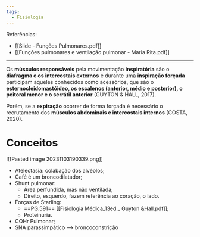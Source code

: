 ```yaml
---
tags:
  - Fisiologia
---
```

Referências: 
* [[Slide - Funções Pulmonares.pdf]]
* [[Funções pulmonares e ventilação pulmonar - Maria Rita.pdf]]
---
Os __músculos responsáveis__ pela movimentação __inspiratória__ são o __diafragma e os intercostais externos__ e durante uma __inspiração forçada__ participam aqueles conhecidos como acessórios, que são o __esternocleidomastóideo, os escalenos (anterior, médio e posterior), o peitoral menor e o serrátil anterior__ (GUYTON & HALL, 2017).

Porém, se a __expiração__ ocorrer de forma forçada é necessário o recrutamento dos __músculos abdominais e intercostais internos__ (COSTA, 2020).
# Conceitos 
![[Pasted image 20231103190339.png]]
* Atelectasia: colabação dos alvéolos;
* Café é um broncodilatador;
* Shunt pulmonar:
	* Área perfundida, mas não ventilada;
	* Direito, esquerdo, fazem referência ao coração, o lado.
* Forças de Starling:
	* ==PG.591== [[Fisiologia Médica_13ed _ Guyton &Hall.pdf]];
	* Proteinuria.
* COHr Pulmonar;
* SNA parassimpático --> broncoconstrição


[^1]: 
[^2]: 